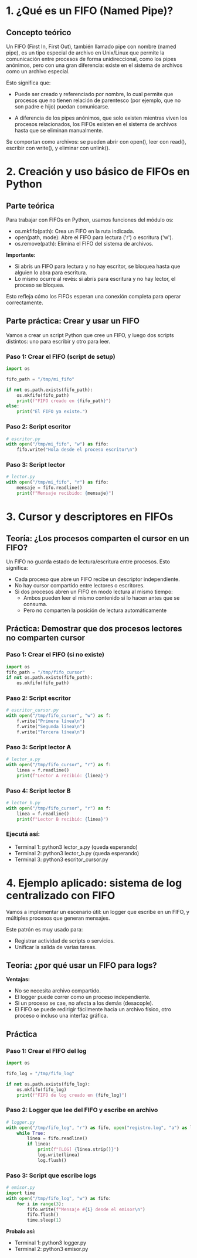 # 1. ¿Qué es un FIFO (Named Pipe)?

## Concepto teórico
Un FIFO (First In, First Out), también llamado pipe con nombre (named pipe), es un tipo especial de archivo en Unix/Linux que permite la comunicación entre procesos de forma unidireccional, como los pipes anónimos, pero con una gran diferencia: existe en el sistema de archivos como un archivo especial.

Esto significa que:
- Puede ser creado y referenciado por nombre, lo cual permite que procesos que no tienen relación de parentesco (por ejemplo, que no son padre e hijo) puedan comunicarse.

- A diferencia de los pipes anónimos, que solo existen mientras viven los procesos relacionados, los FIFOs existen en el sistema de archivos hasta que se eliminan manualmente.

Se comportan como archivos: se pueden abrir con open(), leer con read(), escribir con write(), y eliminar con unlink().


# 2. Creación y uso básico de FIFOs en Python

## Parte teórica

Para trabajar con FIFOs en Python, usamos funciones del módulo os:

- os.mkfifo(path): Crea un FIFO en la ruta indicada.
- open(path, mode): Abre el FIFO para lectura ('r') o escritura ('w').
- os.remove(path): Elimina el FIFO del sistema de archivos.

**Importante:**
- Si abrís un FIFO para lectura y no hay escritor, se bloquea hasta que alguien lo abra para escritura.
- Lo mismo ocurre al revés: si abrís para escritura y no hay lector, el proceso se bloquea.

Esto refleja cómo los FIFOs esperan una conexión completa para operar correctamente.

## Parte práctica: Crear y usar un FIFO

Vamos a crear un script Python que cree un FIFO, y luego dos scripts distintos: uno para escribir y otro para leer.

### Paso 1: Crear el FIFO (script de setup)

```py
import os

fifo_path = "/tmp/mi_fifo"

if not os.path.exists(fifo_path):
    os.mkfifo(fifo_path)
    print(f"FIFO creado en {fifo_path}")
else:
    print("El FIFO ya existe.")
```

### Paso 2: Script escritor

```py
# escritor.py
with open("/tmp/mi_fifo", "w") as fifo:
    fifo.write("Hola desde el proceso escritor\n")
```

### Paso 3: Script lector

```py
# lector.py
with open("/tmp/mi_fifo", "r") as fifo:
    mensaje = fifo.readline()
    print(f"Mensaje recibido: {mensaje}")
```

# 3. Cursor y descriptores en FIFOs

## Teoría: ¿Los procesos comparten el cursor en un FIFO?
Un FIFO no guarda estado de lectura/escritura entre procesos. Esto significa:

- Cada proceso que abre un FIFO recibe un descriptor independiente.
- No hay cursor compartido entre lectores o escritores.
- Si dos procesos abren un FIFO en modo lectura al mismo tiempo:
    - Ambos pueden leer el mismo contenido si lo hacen antes que se consuma.
    - Pero no comparten la posición de lectura automáticamente

## Práctica: Demostrar que dos procesos lectores no comparten cursor

### Paso 1: Crear el FIFO (si no existe)
```py
import os
fifo_path = "/tmp/fifo_cursor"
if not os.path.exists(fifo_path):
    os.mkfifo(fifo_path)
```

### Paso 2: Script escritor
```py
# escritor_cursor.py
with open("/tmp/fifo_cursor", "w") as f:
    f.write("Primera línea\n")
    f.write("Segunda línea\n")
    f.write("Tercera línea\n")
```

### Paso 3: Script lector A
```py
# lector_a.py
with open("/tmp/fifo_cursor", "r") as f:
    linea = f.readline()
    print(f"Lector A recibió: {linea}")
```

### Paso 4: Script lector B
```py
# lector_b.py
with open("/tmp/fifo_cursor", "r") as f:
    linea = f.readline()
    print(f"Lector B recibió: {linea}")
```

### Ejecutá así:

- Terminal 1: python3 lector_a.py (queda esperando)
- Terminal 2: python3 lector_b.py (queda esperando)
- Terminal 3: python3 escritor_cursor.py


# 4. Ejemplo aplicado: sistema de log centralizado con FIFO
Vamos a implementar un escenario útil: un logger que escribe en un FIFO, y múltiples procesos que generan mensajes.

Este patrón es muy usado para:
- Registrar actividad de scripts o servicios.
- Unificar la salida de varias tareas.

## Teoría: ¿por qué usar un FIFO para logs?

**Ventajas:**
- No se necesita archivo compartido.
- El logger puede correr como un proceso independiente.
- Si un proceso se cae, no afecta a los demás (desacople).
- El FIFO se puede redirigir fácilmente hacia un archivo físico, otro proceso o incluso una interfaz gráfica.

## Práctica

### Paso 1: Crear el FIFO del log
```py
import os

fifo_log = "/tmp/fifo_log"

if not os.path.exists(fifo_log):
    os.mkfifo(fifo_log)
    print(f"FIFO de log creado en {fifo_log}")
```

### Paso 2: Logger que lee del FIFO y escribe en archivo
```py
# logger.py
with open("/tmp/fifo_log", "r") as fifo, open("registro.log", "a") as log:
    while True:
        linea = fifo.readline()
        if linea:
            print(f"[LOG] {linea.strip()}")
            log.write(linea)
            log.flush()
```

### Paso 3: Script que escribe logs 

```py
# emisor.py
import time
with open("/tmp/fifo_log", "w") as fifo:
    for i in range(3):
        fifo.write(f"Mensaje #{i} desde el emisor\n")
        fifo.flush()
        time.sleep(1)
```

**Probalo así:**
- Terminal 1: python3 logger.py
- Terminal 2: python3 emisor.py